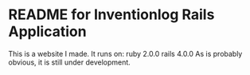 # README for Inventionlog Rails Application

This is a website I made. It runs on:
ruby 2.0.0
rails 4.0.0
As is probably obvious, it is still under development.
